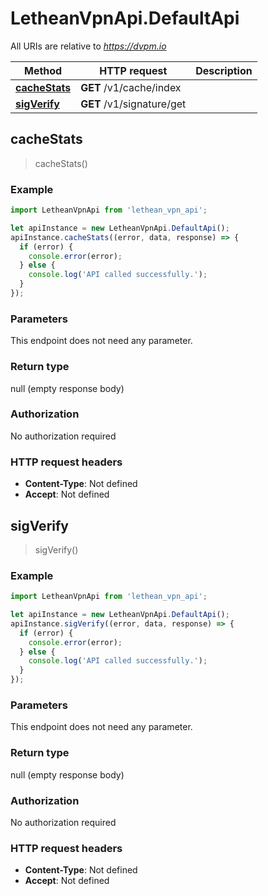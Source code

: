 # LetheanVpnApi.DefaultApi

All URIs are relative to *https://dvpm.io*

Method | HTTP request | Description
------------- | ------------- | -------------
[**cacheStats**](DefaultApi.md#cacheStats) | **GET** /v1/cache/index | 
[**sigVerify**](DefaultApi.md#sigVerify) | **GET** /v1/signature/get | 



## cacheStats

> cacheStats()



### Example

```javascript
import LetheanVpnApi from 'lethean_vpn_api';

let apiInstance = new LetheanVpnApi.DefaultApi();
apiInstance.cacheStats((error, data, response) => {
  if (error) {
    console.error(error);
  } else {
    console.log('API called successfully.');
  }
});
```

### Parameters

This endpoint does not need any parameter.

### Return type

null (empty response body)

### Authorization

No authorization required

### HTTP request headers

- **Content-Type**: Not defined
- **Accept**: Not defined


## sigVerify

> sigVerify()



### Example

```javascript
import LetheanVpnApi from 'lethean_vpn_api';

let apiInstance = new LetheanVpnApi.DefaultApi();
apiInstance.sigVerify((error, data, response) => {
  if (error) {
    console.error(error);
  } else {
    console.log('API called successfully.');
  }
});
```

### Parameters

This endpoint does not need any parameter.

### Return type

null (empty response body)

### Authorization

No authorization required

### HTTP request headers

- **Content-Type**: Not defined
- **Accept**: Not defined

